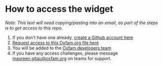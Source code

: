 # How to access the widget

*Note: This text will need copying/pasting into an email, as part of the steps
is to get access to this repo.*

1. If you don't have one already, [create a Github account here](https://github.com/)
2. [Request access to this Oxfam.org file here](https://github.com/OxfamInternational/davos-widget)
3. You will be added to the [Oxfam developers team](https://github.com/orgs/OxfamInternational/teams/oxfam-developers)
4. If you have any access challenges, please message [maureen.gitau@oxfam.org](mailto:maureen.gitau@oxfam.org) on teams for support.
